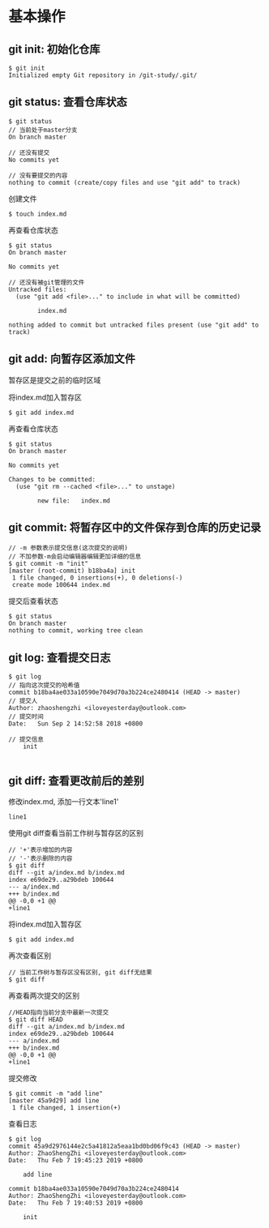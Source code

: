 # 基本操作

## git init: 初始化仓库

```
$ git init
Initialized empty Git repository in /git-study/.git/
```

## git status: 查看仓库状态

```
$ git status
// 当前处于master分支
On branch master

// 还没有提交
No commits yet

// 没有要提交的内容
nothing to commit (create/copy files and use "git add" to track)

```
创建文件
```
$ touch index.md
```
再查看仓库状态
```
$ git status
On branch master

No commits yet

// 还没有被git管理的文件
Untracked files:
  (use "git add <file>..." to include in what will be committed)

        index.md

nothing added to commit but untracked files present (use "git add" to track)

```

## git add: 向暂存区添加文件

暂存区是提交之前的临时区域

将index.md加入暂存区
```
$ git add index.md
```
再查看仓库状态
```
$ git status
On branch master

No commits yet

Changes to be committed:
  (use "git rm --cached <file>..." to unstage)

        new file:   index.md
```

## git commit: 将暂存区中的文件保存到仓库的历史记录

```
// -m 参数表示提交信息(这次提交的说明)
// 不加参数-m会启动编辑器编辑更加详细的信息
$ git commit -m "init"
[master (root-commit) b18ba4a] init
 1 file changed, 0 insertions(+), 0 deletions(-)
 create mode 100644 index.md

```
提交后查看状态
```
$ git status
On branch master
nothing to commit, working tree clean

```

## git log: 查看提交日志

```
$ git log
// 指向这次提交的哈希值
commit b18ba4ae033a10590e7049d70a3b224ce2480414 (HEAD -> master)
// 提交人
Author: zhaoshengzhi <iloveyesterday@outlook.com>
// 提交时间
Date:   Sun Sep 2 14:52:58 2018 +0800

// 提交信息
    init


```

## git diff: 查看更改前后的差别

修改index.md, 添加一行文本'line1'
```
line1
```
使用git diff查看当前工作树与暂存区的区别
```
// '+'表示增加的内容
// '-'表示删除的内容
$ git diff
diff --git a/index.md b/index.md
index e69de29..a29bdeb 100644
--- a/index.md
+++ b/index.md
@@ -0,0 +1 @@
+line1

```
将index.md加入暂存区
```
$ git add index.md
```
再次查看区别
```
// 当前工作树与暂存区没有区别, git diff无结果
$ git diff

```
再查看两次提交的区别
```
//HEAD指向当前分支中最新一次提交
$ git diff HEAD
diff --git a/index.md b/index.md
index e69de29..a29bdeb 100644
--- a/index.md
+++ b/index.md
@@ -0,0 +1 @@
+line1

```
提交修改
```
$ git commit -m "add line"
[master 45a9d29] add line
 1 file changed, 1 insertion(+)

```
查看日志
```
$ git log
commit 45a9d2976144e2c5a41812a5eaa1bd0bd06f9c43 (HEAD -> master)
Author: ZhaoShengZhi <iloveyesterday@outlook.com>
Date:   Thu Feb 7 19:45:23 2019 +0800

    add line

commit b18ba4ae033a10590e7049d70a3b224ce2480414
Author: ZhaoShengZhi <iloveyesterday@outlook.com>
Date:   Thu Feb 7 19:40:53 2019 +0800

    init

```
